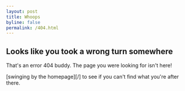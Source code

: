 ```yaml
---
layout: post
title: Whoops
byline: false
permalink: /404.html
---
```


## Looks like you took a wrong turn somewhere

That's an error 404 buddy. The page you were looking for isn't here!

[swinging by the homepage][/] to see if you can't find what you're after there.